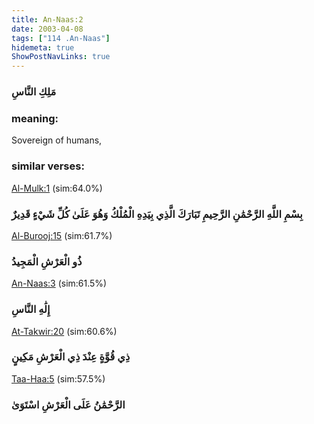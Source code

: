 ```yaml
---
title: An-Naas:2
date: 2003-04-08
tags: ["114 .An-Naas"]
hidemeta: true 
ShowPostNavLinks: true 
---
```

### مَلِكِ النَّاسِ
### meaning: 
Sovereign of humans,
### similar verses: 

[Al-Mulk:1](/67/1) (sim:64.0%)

### بِسْمِ اللَّهِ الرَّحْمَٰنِ الرَّحِيمِ تَبَارَكَ الَّذِي بِيَدِهِ الْمُلْكُ وَهُوَ عَلَىٰ كُلِّ شَيْءٍ قَدِيرٌ

[Al-Burooj:15](/85/15) (sim:61.7%)

### ذُو الْعَرْشِ الْمَجِيدُ

[An-Naas:3](/114/3) (sim:61.5%)

### إِلَٰهِ النَّاسِ

[At-Takwir:20](/81/20) (sim:60.6%)

### ذِي قُوَّةٍ عِنْدَ ذِي الْعَرْشِ مَكِينٍ

[Taa-Haa:5](/20/5) (sim:57.5%)

### الرَّحْمَٰنُ عَلَى الْعَرْشِ اسْتَوَىٰ
